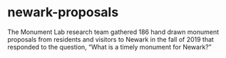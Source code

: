# newark-proposals
The Monument Lab research team gathered 186 hand drawn monument proposals from residents and visitors to Newark in the fall of 2019 that responded to the question, “What is a timely monument for Newark?”
